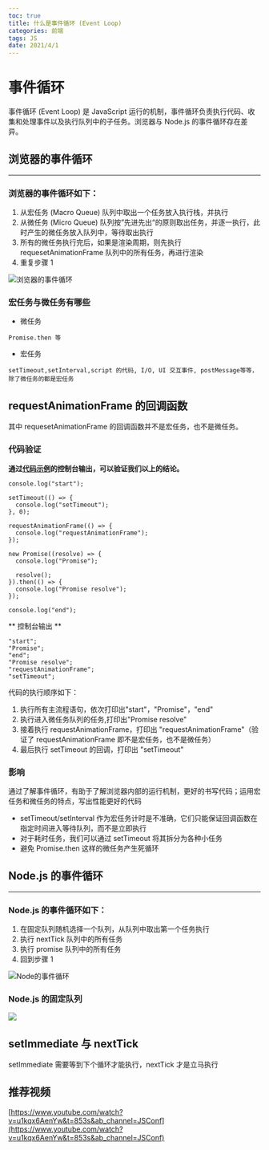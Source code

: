 ```yaml
---
toc: true
title: 什么是事件循环 (Event Loop)
categories: 前端
tags: JS
date: 2021/4/1
---
```


# 事件循环

事件循环 (Event Loop) 是 JavaScript 运行的机制，事件循环负责执行代码、收集和处理事件以及执行队列中的子任务。浏览器与 Node.js 的事件循环存在差异。

<!-- more -->

## 浏览器的事件循环

---

### 浏览器的事件循环如下：

1. 从宏任务 (Macro Queue) 队列中取出一个任务放入执行栈，并执行
2. 从微任务 (Micro Queue) 队列按”先进先出“的原则取出任务，并逐一执行，此时产生的微任务放入队列中，等待取出执行
3. 所有的微任务执行完后，如果是渲染周期，则先执行 requesetAnimationFrame 队列中的所有任务，再进行渲染
4. 重复步骤 1

![浏览器的事件循环](./browser-event-loop.png)

### 宏任务与微任务有哪些

- 微任务

```
Promise.then 等
```

- 宏任务

```
setTimeout,setInterval,script 的代码, I/O, UI 交互事件, postMessage等等，
除了微任务的都是宏任务
```

## requestAnimationFrame 的回调函数

其中 requesetAnimationFrame 的回调函数并不是宏任务，也不是微任务。

### 代码验证

**通过[代码示例](https://codepen.io/Kerita/pen/yLgMdwe)的控制台输出，可以验证我们以上的结论。**

```
console.log("start");

setTimeout(() => {
  console.log("setTimeout");
}, 0);

requestAnimationFrame(() => {
  console.log("requestAnimationFrame");
});

new Promise((resolve) => {
  console.log("Promise");

  resolve();
}).then(() => {
  console.log("Promise resolve");
});

console.log("end");
```

** 控制台输出 **

```
"start";
"Promise";
"end";
"Promise resolve";
"requestAnimationFrame";
"setTimeout";

```

代码的执行顺序如下：

1. 执行所有主流程语句，依次打印出"start"，"Promise"，"end"
2. 执行进入微任务队列的任务,打印出"Promise resolve"
3. 接着执行 requestAnimationFrame，打印出 "requestAnimationFrame"（验证了 requestAnimationFrame 即不是宏任务，也不是微任务）
4. 最后执行 setTimeout 的回调，打印出 "setTimeout"

### 影响

通过了解事件循环，有助于了解浏览器内部的运行机制，更好的书写代码；运用宏任务和微任务的特点，写出性能更好的代码

- setTimeout/setInterval 作为宏任务计时是不准确，它们只能保证回调函数在指定时间进入等待队列，而不是立即执行
- 对于耗时任务，我们可以通过 setTimeout 将其拆分为各种小任务
- 避免 Promise.then 这样的微任务产生死循环

## Node.js 的事件循环

---

### Node.js 的事件循环如下：

1. 在固定队列随机选择一个队列，从队列中取出第一个任务执行
2. 执行 nextTick 队列中的所有任务
3. 执行 promise 队列中的所有任务
4. 回到步骤 1

![Node的事件循环](./node-event-loop.png)

### Node.js 的固定队列

![](./node-queue.png)

## setImmediate 与 nextTick

setImmediate 需要等到下个循环才能执行，nextTick 才是立马执行

## 推荐视频

[https://www.youtube.com/watch?v=u1kqx6AenYw&t=853s&ab_channel=JSConf](https://www.youtube.com/watch?v=u1kqx6AenYw&t=853s&ab_channel=JSConf)
